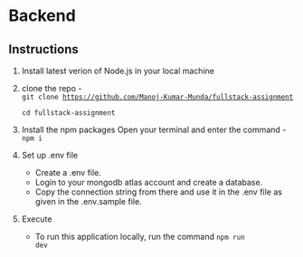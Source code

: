 # Backend

## Instructions

1. Install latest verion of Node.js in your local machine

2. clone the repo - <br/>
   <code>git clone https://github.com/Manoj-Kumar-Munda/fullstack-assignment<br/>
   cd fullstack-assignment</code>
4. Install the npm packages
    Open your terminal and enter the command - 
    <code>npm i</code>

5.  Set up .env file
    - Create a .env file.
    - Login to your mongodb atlas account and create a database.
    - Copy the connection string from there and use it in the .env file as given in the .env.sample file.

6.  Execute
    - To run this application locally, run the command
        <code>npm run dev</code>
